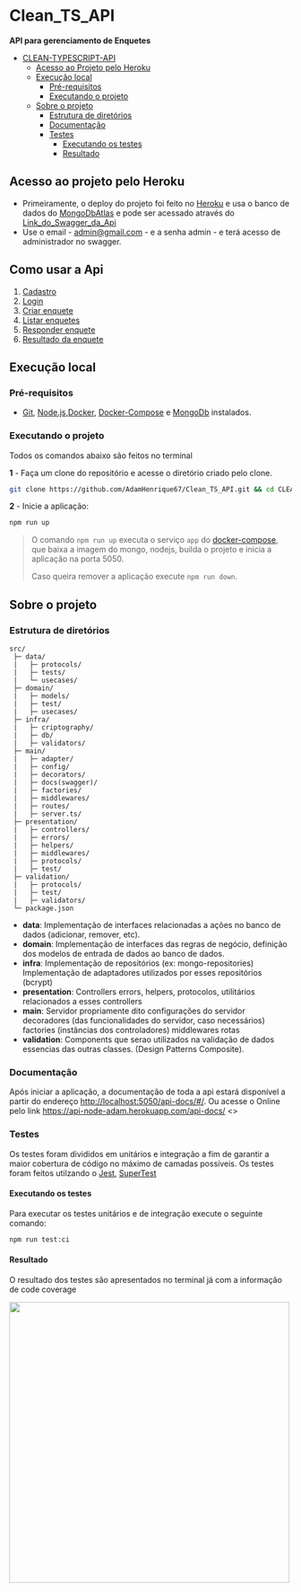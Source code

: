 # Clean_TS_API

**API para gerenciamento de Enquetes**

- [CLEAN-TYPESCRIPT-API](#CLEAN-TYPESCRIPT-API)
  - [Acesso ao Projeto pelo Heroku](#https://api-node-adam.herokuapp.com/api-docs/)
  - [Execução local](#execução-local)
    - [Pré-requisitos](#pré-requisitos)
    - [Executando o projeto](#executando-o-projeto)
  - [Sobre o projeto](#sobre-o-projeto)
    - [Estrutura de diretórios](#estrutura-de-diretórios)
    - [Documentação](#documentação)
    - [Testes](#testes)
      - [Executando os testes](#executando-os-testes)
      - [Resultado](#resultado)



## Acesso ao projeto pelo Heroku

- Primeiramente, o deploy do projeto foi feito no [Heroku](https://www.heroku.com/) e usa o banco de dados do [MongoDbAtlas](https://www.mongodb.com/cloud) e pode ser acessado através do [Link_do_Swagger_da_Api](https://api-node-adam.herokuapp.com/api-docs/)
- Use o email - admin@gmail.com - e a senha admin - e terá acesso de administrador no swagger.

## Como usar a Api

1. [Cadastro](./requirements/signup.md)
2. [Login](./requirements/login.md)
3. [Criar enquete](./requirements/add-survey.md)
4. [Listar enquetes](./requirements/load-surveys.md)
5. [Responder enquete](./requirements/save-survey-result.md)
6. [Resultado da enquete](./requirements/load-survey-result.md)
## Execução local

### Pré-requisitos

- [Git](https://git-scm.com/download/), [Node.js](https://nodejs.org/en/download/),[Docker](https://docs.docker.com/get-docker/), [Docker-Compose](https://docs.docker.com/compose/install/) e [MongoDb](https://www.mongodb.com/try/download/community) instalados.

### Executando o projeto

Todos os comandos abaixo são feitos no terminal

**1** - Faça um clone do repositório e acesse o diretório criado pelo clone.

```sh
git clone https://github.com/AdamHenrique67/Clean_TS_API.git && cd CLEAN_TS_API
```

**2** - Inicie a aplicação:

```sh
npm run up
```

> O comando `npm run up` executa o serviço `app` do [docker-compose](./docker-compose.yml), que baixa a imagem do mongo, nodejs, builda o projeto e inicia a aplicação na porta 5050.
>
> Caso queira remover a aplicação execute `npm run down`.

## Sobre o projeto

### Estrutura de diretórios

```
src/
 ├─ data/
 |   ├─ protocols/
 |   ├─ tests/
 |   └─ usecases/
 ├─ domain/
 |   ├─ models/
 |   ├─ test/
 |   ├─ usecases/
 ├─ infra/
 |   ├─ criptography/
 |   ├─ db/
 |   ├─ validators/
 ├─ main/
 |   ├─ adapter/
 |   ├─ config/
 |   ├─ decorators/
 |   ├─ docs(swagger)/
 |   ├─ factories/
 |   ├─ middlewares/
 |   ├─ routes/
 |   ├─ server.ts/
 ├─ presentation/
 |   ├─ controllers/
 |   ├─ errors/
 |   ├─ helpers/
 |   ├─ middlewares/
 |   ├─ protocols/
 |   ├─ test/
 ├─ validation/
 |   ├─ protocols/
 |   ├─ test/
 |   ├─ validators/
 └─ package.json
```

- **data**: Implementação de interfaces relacionadas a ações no banco de dados (adicionar, remover, etc).
- **domain**: Implementação de interfaces das regras de negócio, definição dos modelos de entrada de dados ao banco de dados.
- **infra**: Implementação de repositórios (ex: mongo-repositories)
Implementação de adaptadores utilizados por esses repositórios (bcrypt)
- **presentation**: Controllers
    errors, helpers, protocolos, utilitários relacionados a esses controllers
- **main**: Servidor propriamente dito
    configurações do servidor
    decoradores (das funcionalidades do servidor, caso necessários)
    factories (instâncias dos controladores)
    middlewares
    rotas
- **validation**: Components que serao utilizados na validação de dados essencias das outras classes. (Design Patterns Composite).

### Documentação

Após iniciar a aplicação, a documentação de toda a api estará disponível a partir do endereço <http://localhost:5050/api-docs/#/>.
Ou acesse o Online pelo link <https://api-node-adam.herokuapp.com/api-docs/>
<>
### Testes

Os testes foram divididos em unitários e integração a fim de garantir a maior cobertura de código no máximo de camadas possíveis. Os testes foram feitos utilzando o [Jest](https://www.npmjs.com/package/jest), [SuperTest](https://www.npmjs.com/package/supertest)
#### Executando os testes

Para executar os testes unitários e de integração execute o seguinte comando:

```sh
npm run test:ci
```

#### Resultado

O resultado dos testes são apresentados no terminal já com a informação de code coverage

<img src=https://user-images.githubusercontent.com/79374233/166612983-37ab8675-b536-448d-9e4b-b4af2eada928.png height="500">
